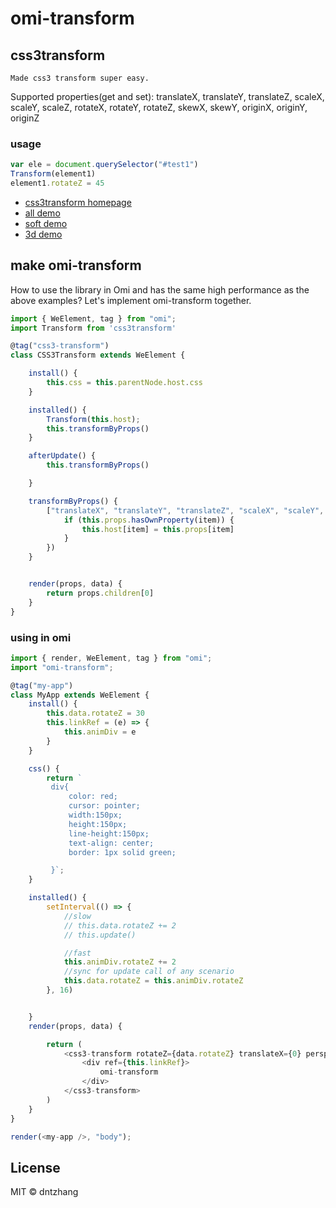 # omi-transform

## css3transform

    Made css3 transform super easy.

Supported properties(get and set): translateX, translateY, translateZ, scaleX, scaleY, scaleZ, rotateX, rotateY, rotateZ, skewX, skewY, originX, originY, originZ

### usage

```js
var ele = document.querySelector("#test1")
Transform(element1)
element1.rotateZ = 45
```

* [css3transform homepage](https://tencent.github.io/omi/packages/omi-transform/css3transform/)
* [all demo](https://tencent.github.io/omi/packages/omi-transform/css3transform/examples/all.html)
* [soft demo](https://tencent.github.io/omi/packages/omi-transform/css3transform/examples/soft.html)
* [3d demo](https://tencent.github.io/omi/packages/omi-transform/css3transform/examples/stars.html)

## make omi-transform

How to use the library in Omi and has the same high performance as the above examples? Let's implement omi-transform together.

```js
import { WeElement, tag } from "omi";
import Transform from 'css3transform'

@tag("css3-transform")
class CSS3Transform extends WeElement {

	install() {
		this.css = this.parentNode.host.css
	}

	installed() {
		Transform(this.host);
		this.transformByProps()
	}

	afterUpdate() {
		this.transformByProps()

	}

	transformByProps() {
		["translateX", "translateY", "translateZ", "scaleX", "scaleY", "scaleZ", "rotateX", "rotateY", "rotateZ", "skewX", "skewY", "originX", "originY", "originZ", "perspective"].forEach(item => {
			if (this.props.hasOwnProperty(item)) {
				this.host[item] = this.props[item]
			}
		})
	}


	render(props, data) {
		return props.children[0]
	}
}
```

### using in omi

```js
import { render, WeElement, tag } from "omi";
import "omi-transform";

@tag("my-app")
class MyApp extends WeElement {
	install() {
		this.data.rotateZ = 30
		this.linkRef = (e) => {
			this.animDiv = e
		}
	}

	css() {
		return `
         div{
             color: red;
			 cursor: pointer;
			 width:150px;
			 height:150px;
			 line-height:150px;
			 text-align: center;
			 border: 1px solid green;

         }`;
	}

	installed() {
		setInterval(() => {
			//slow
			// this.data.rotateZ += 2
			// this.update()

			//fast
			this.animDiv.rotateZ += 2
			//sync for update call of any scenario
			this.data.rotateZ = this.animDiv.rotateZ
		}, 16)


	}
	render(props, data) {

		return (
			<css3-transform rotateZ={data.rotateZ} translateX={0} perspective={0} >
				<div ref={this.linkRef}>
					omi-transform
			    </div>
			</css3-transform>
		)
	}
}

render(<my-app />, "body");
```


## License

MIT © dntzhang
